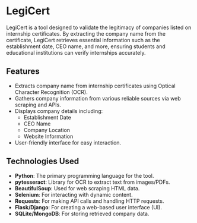 # LegiCert

LegiCert is a tool designed to validate the legitimacy of companies listed on internship certificates. By extracting the company name from the certificate, LegiCert retrieves essential information such as the establishment date, CEO name, and more, ensuring students and educational institutions can verify internships accurately.

## Features

- Extracts company name from internship certificates using Optical Character Recognition (OCR).
- Gathers company information from various reliable sources via web scraping and APIs.
- Displays company details including:
  - Establishment Date
  - CEO Name
  - Company Location
  - Website Information
- User-friendly interface for easy interaction.

## Technologies Used

- **Python**: The primary programming language for the tool.
- **pytesseract**: Library for OCR to extract text from images/PDFs.
- **BeautifulSoup**: Used for web scraping HTML data.
- **Selenium**: For interacting with dynamic content.
- **Requests**: For making API calls and handling HTTP requests.
- **Flask/Django**: For creating a web-based user interface (UI).
- **SQLite/MongoDB**: For storing retrieved company data.
